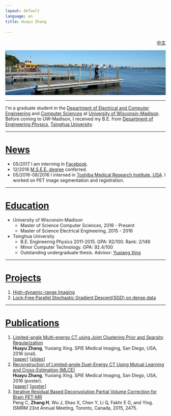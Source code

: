 ```yaml
---
layout: default
language: en
title: Huayu Zhang

---
```

<div style="text-align: right"> <a href="index-zh.html">中文 </a></div>

![](photos/IMG_20160918_104348.jpg)

---
I'm a graduate student in the [Department of Electrical and Computer Engineering](http://www.engr.wisc.edu/ece.html) and [Computer Sciences](https://www.cs.wisc.edu/) at [University of Wisconsin-Madison](http://www.wisc.edu/). Before coming to UW-Madison, I received my B.E. from [Department of Engineering Physics](http://www.tsinghua.edu.cn/publish/ep/index.html), [Tsinghua University](http://www.tsinghua.edu.cn/publish/newthu/index.html).


- - -
# [News](#news)

* 05/2017 I am interning in [Facebook](https://www.facebook.com). 
* 12/2016 [M.S.E.E. degree](Diplomas/MSEE_diploma.jpg) conferred. 
* 05/2016-08/2016 I interned in [Toshiba Medical Research Institute, USA](http://www.tmru.com/). I worked on PET image segmentation and registration.

- - -
# [Education](#edu)

- University of Wisconsin-Madison
    - Master of Science Computer Sciences, 2016 - Present
    - Master of Science Electrical Engineering, 2015 - 2016
- Tsinghua University
    - B.E. Engineering Physics 2011-2015. GPA: 92/100. Rank: 2/149
    - Minor Computer Technology. GPA: 92.4/100
    - Outstanding undergraduate thesis. Advisor: [Yuxiang Xing](http://www.tsinghua.edu.cn/publish/epen/1733/2010/20101211172428918347272/20101211172428918347272_.html)

---
# [Projects](#prj)
1. [High-dynamic-range Imaging](https://gug11.github.io/HDR/) <!-- ![](photos/Hall.jpg) -->
1. [Lock-Free Parallel Stochastic Gradient Descent(SGD) on dense data](https://gug11.github.io/parallelSGD/)

---
# [Publications](#pub)
1. [Limited-angle Multi-energy CT using Joint Clustering Prior and Sparsity Regularization](http://dx.doi.org/10.1117/12.2214312) <br />  __Huayu Zhang__, Yuxiang Xing. SPIE Medical Imaging, San Diego, USA, 2016 (oral). <br />\[[paper](papers/CPSR.pdf)\] \[[slides](papers/CPSR_slides.pdf)\]
1. [Reconstruction of Limited-angle Duel-Energy CT Using Mutual Learning and Cross-Estimation (MLCE)](http://dx.doi.org/10.1117/12.2211224) <br /> __Huayu Zhang__, Yuxiang Xing. SPIE Medical Imaging, San Diego, USA, 2016 (poster). <br /> \[[paper](papers/MLCE.pdf)\] \[[poster](papers/MLCE_poster.pdf)\]
1. [Iterative Residual Based Deconvolution Partial Volume Correction for Brain PET-MR](papers/IRD.pdf) <br /> Peng C, __Zhang H__, Wu J, Shao X, Chen Y, Li Q, Fakhr E G, and Ying. ISMRM 23rd Annual Meeting, Toronto, Canada, 2015, 2475.

<!-- ref
Text can be **bold**, _italic_, or ~~strikethrough~~.

[Link to another page](another-page).

There should be whitespace between paragraphs.

There should be whitespace between paragraphs. We recommend including a README, or a file with information about your project.

# [](#header-1)Header 1

This is a normal paragraph following a header. GitHub is a code hosting platform for version control and collaboration. It lets you and others work together on projects from anywhere.

## [](#header-2)Header 2

> This is a blockquote following a header.
>
> When something is important enough, you do it even if the odds are not in your favor.

### [](#header-3)Header 3

```js
// Javascript code with syntax highlighting.
var fun = function lang(l) {
  dateformat.i18n = require('./lang/' + l)
  return true;
}
```

```ruby
# Ruby code with syntax highlighting
GitHubPages::Dependencies.gems.each do |gem, version|
  s.add_dependency(gem, "= #{version}")
end
```

#### [](#header-4)Header 4

*   This is an unordered list following a header.
*   This is an unordered list following a header.
*   This is an unordered list following a header.

##### [](#header-5)Header 5

1.  This is an ordered list following a header.
2.  This is an ordered list following a header.
3.  This is an ordered list following a header.

###### [](#header-6)Header 6

| head1        | head two          | three |
|:-------------|:------------------|:------|
| ok           | good swedish fish | nice  |
| out of stock | good and plenty   | nice  |
| ok           | good `oreos`      | hmm   |
| ok           | good `zoute` drop | yumm  |

### There's a horizontal rule below this.

* * *

### Here is an unordered list:

*   Item foo
*   Item bar
*   Item baz
*   Item zip

### And an ordered list:

1.  Item one
1.  Item two
1.  Item three
1.  Item four

### And a nested list:

- level 1 item
  - level 2 item
  - level 2 item
    - level 3 item
    - level 3 item
- level 1 item
  - level 2 item
  - level 2 item
  - level 2 item
- level 1 item
  - level 2 item
  - level 2 item
- level 1 item

### Small image

![](https://assets-cdn.github.com/images/icons/emoji/octocat.png)

### Large image

![](https://guides.github.com/activities/hello-world/branching.png)


### Definition lists can be used with HTML syntax.

<dl>
<dt>Name</dt>
<dd>Godzilla</dd>
<dt>Born</dt>
<dd>1952</dd>
<dt>Birthplace</dt>
<dd>Japan</dd>
<dt>Color</dt>
<dd>Green</dd>
</dl>

```
Long, single-line code blocks should not wrap. They should horizontally scroll if they are too long. This line should be long enough to demonstrate this.
```

```
The final element.
```
-->
